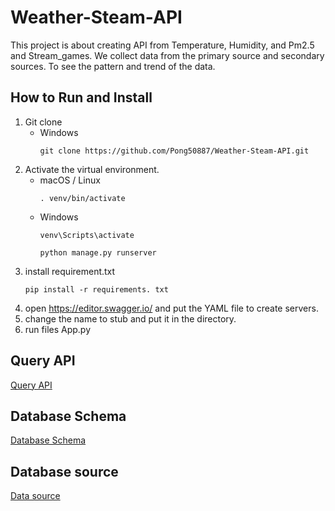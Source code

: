 # Weather-Steam-API
This project is about creating API from Temperature, Humidity, and Pm2.5 and Stream_games. We collect data from the primary source and secondary sources. To see the pattern and trend of the data.

## How to Run and Install
1. Git clone
   * Windows
     ```
     git clone https://github.com/Pong50887/Weather-Steam-API.git
     ```
2. Activate the virtual environment.
   * macOS / Linux
     ```
     . venv/bin/activate 
     ```
   * Windows
     ```
     venv\Scripts\activate
     ```
     ```
     python manage.py runserver
     ```
3. install requirement.txt
     ```
     pip install -r requirements. txt
     ```
4. open https://editor.swagger.io/ and put the YAML file to create servers.
5. change the name to stub and put it in the directory.
6. run files App.py

## Query API
[Query API](https://github.com/Pong50887/Weather-Steam-API/wiki/API-Endpoint)

## Database Schema
[Database Schema](https://github.com/Pong50887/Weather-Steam-API/wiki/Database-Schema)

## Database source
[Data source](https://github.com/Pong50887/Weather-Steam-API/wiki/Data-Source)
